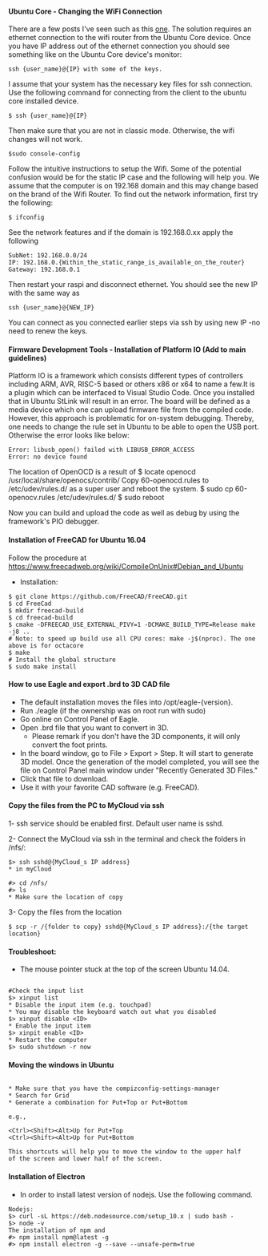 #### Ubuntu Core - Changing the WiFi Connection
There are a few posts I've seen such as this [one](https://askubuntu.com/questions/1015632/ubuntu-core-wifi-configuration-issue).
The solution requires an ethernet connection to the wifi router from the Ubuntu Core device. Once you have IP address out of the ethernet connection you should see something like on the Ubuntu Core device's monitor:
```
ssh {user_name}@{IP} with some of the keys. 
```
I assume that your system has the necessary key files for ssh connection. Use the following command for connecting from the client to the ubuntu core installed device.
```
$ ssh {user_name}@{IP}
```
Then make sure that you are not in classic mode. Otherwise, the wifi changes will not work.
```
$sudo console-config
```
Follow the intuitive instructions to setup the Wifi. Some of the potential confusion would be for the static IP case and the following will help you. We assume that the computer is on 192.168 domain and this may change based on the brand of the Wifi Router. To find out the network information, first try the following:
```
$ ifconfig
```
See the network features and if the domain is 192.168.0.xx apply the following
```
SubNet: 192.168.0.0/24
IP: 192.168.0.{Within_the_static_range_is_available_on_the_router}
Gateway: 192.168.0.1
```
Then restart your raspi and disconnect ethernet. You should see the new IP with the same way as
```
ssh {user_name}@{NEW_IP}
```
You can connect as you connected earlier steps via ssh by using new IP -no need to renew the keys.

#### Firmware Development Tools - Installation of Platform IO (Add to main guidelines)
Platform IO is a framework which consists different types of controllers including ARM, AVR, RISC-5
based or others x86 or x64 to name a few.It is a plugin which can be interfaced to Visual Studio
Code.
Once you installed that in Ubuntu StLink will result in an error. The board will be defined as a
media device which one can upload firmware file from the compiled code. However, this approach
is problematic for on-system debugging. Thereby, one needs to change the rule set in Ubuntu to
be able to open the USB port. Otherwise the error looks like below:
```
Error: libusb_open() failed with LIBUSB_ERROR_ACCESS
Error: no device found
```
The location of OpenOCD is a result of 
$ locate openocd
/usr/local/share/openocs/contrib/
Copy 60-openocd.rules to /etc/udev/rules.d/ as a super user and reboot the system.
$ sudo cp 60-openocv.rules /etc/udev/rules.d/
$ sudo reboot

Now you can build and upload the code as well as debug by using the framework's PIO debugger.

#### Installation of FreeCAD for Ubuntu 16.04

Follow the procedure at https://www.freecadweb.org/wiki/CompileOnUnix#Debian_and_Ubuntu
- Installation:
```
$ git clone https://github.com/FreeCAD/FreeCAD.git
$ cd FreeCad
$ mkdir freecad-build
$ cd freecad-build
$ cmake -DFREECAD_USE_EXTERNAL_PIVY=1 -DCMAKE_BUILD_TYPE=Release make -j8 .. 
# Note: to speed up build use all CPU cores: make -j$(nproc). The one above is for octacore
$ make
# Install the global structure
$ sudo make install
```

#### How to use Eagle and export .brd to 3D CAD file
- The default installation moves the files into /opt/eagle-{version}. 
- Run ./eagle (if the ownership was on root run with sudo)
- Go online on Control Panel of Eagle.
- Open .brd file that you want to convert in 3D. 
  - Please remark if you don't have the 3D components, it will only convert the
  foot prints.
- In the board window, go to File > Export > Step. It will start to generate 
3D model. Once the generation of the model completed, you will see the file
on Control Panel main window under "Recently Generated 3D Files."
- Click that file to download. 
- Use it with your favorite CAD software (e.g. FreeCAD).

#### Copy the files from the PC to MyCloud via ssh

1- ssh service should be enabled first. Default user name is sshd.

2- Connect the MyCloud via ssh in the terminal and check the folders in
/nfs/:
```
$> ssh sshd@{MyCloud_s IP address}
* in myCloud

#> cd /nfs/
#> ls
* Make sure the location of copy
```
3- Copy the files from the location 

```
$ scp -r /{folder to copy} sshd@{MyCloud_s IP address}:/{the target location}
```

#### Troubleshoot: 

* The mouse pointer stuck at the top of the screen Ubuntu 14.04.

```

#Check the input list
$> xinput list 
* Disable the input item (e.g. touchpad)
* You may disable the keyboard watch out what you disabled
$> xinput disable <ID>
* Enable the input item
$> xinpit enable <ID>
* Restart the computer
$> sudo shutdown -r now

```

#### Moving the windows in Ubuntu 

```

* Make sure that you have the compizconfig-settings-manager
* Search for Grid
* Generate a combination for Put+Top or Put+Bottom

e.g., 

<Ctrl><Shift><Alt>Up for Put+Top
<Ctrl><Shift><Alt>Up for Put+Bottom

This shortcuts will help you to move the window to the upper half
of the screen and lower half of the screen.
```
#### Installation of Electron
* In order to install latest version of nodejs. Use the following command.
```
Nodejs:
$> curl -sL https://deb.nodesource.com/setup_10.x | sudo bash -
$> node -v
The installation of npm and 
#> npm install npm@latest -g
#> npm install electron -g --save --unsafe-perm=true


```
